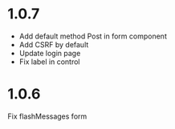 # 1.0.7

- Add default method Post in form component
- Add CSRF by default
- Update login page
- Fix label in control

# 1.0.6

Fix flashMessages form
